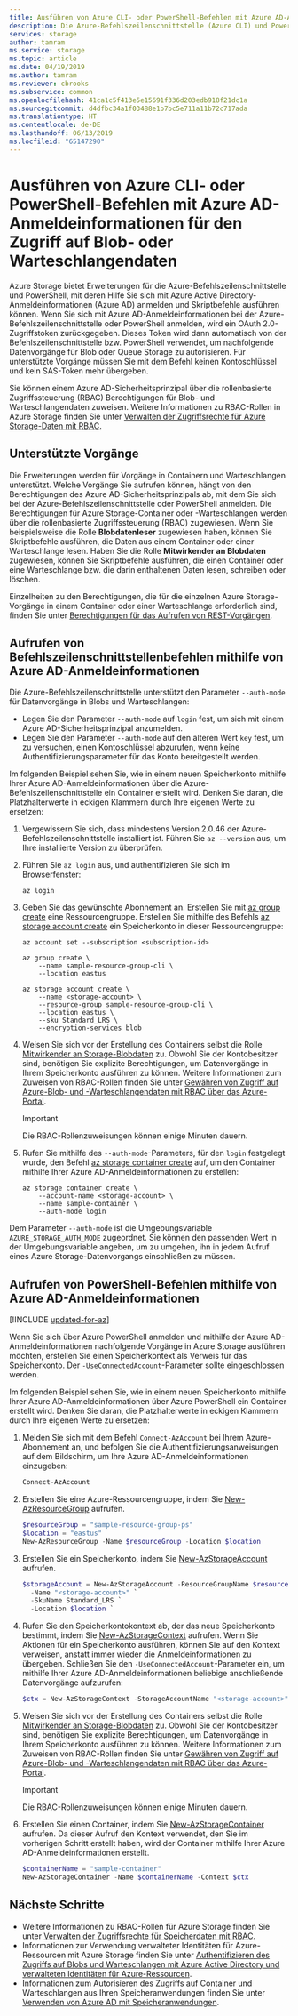 ```yaml
---
title: Ausführen von Azure CLI- oder PowerShell-Befehlen mit Azure AD-Anmeldeinformationen für den Zugriff auf Blob- oder Warteschlangendaten | Microsoft-Dokumentation
description: Die Azure-Befehlszeilenschnittstelle (Azure CLI) und PowerShell unterstützen die Anmeldung mit Azure AD-Anmeldeinformationen zum Ausführen von Befehlen für Daten in Azure Storage-Blobs und -Warteschlangen. Ein Zugriffstoken wird jeweils für die Sitzung bereitgestellt und zum Autorisieren von Aufrufvorgängen verwendet. Die Berechtigungen hängen von der RBAC-Rolle (Role-Based Access Control = rollenbasierte Zugriffssteuerung) ab, die dem Azure AD-Sicherheitsprinzipal zugewiesen ist.
services: storage
author: tamram
ms.service: storage
ms.topic: article
ms.date: 04/19/2019
ms.author: tamram
ms.reviewer: cbrooks
ms.subservice: common
ms.openlocfilehash: 41ca1c5f413e5e15691f336d203edb918f21dc1a
ms.sourcegitcommit: d4dfbc34a1f03488e1b7bc5e711a11b72c717ada
ms.translationtype: HT
ms.contentlocale: de-DE
ms.lasthandoff: 06/13/2019
ms.locfileid: "65147290"
---
```

# <a name="run-azure-cli-or-powershell-commands-with-azure-ad-credentials-to-access-blob-or-queue-data"></a>Ausführen von Azure CLI- oder PowerShell-Befehlen mit Azure AD-Anmeldeinformationen für den Zugriff auf Blob- oder Warteschlangendaten

Azure Storage bietet Erweiterungen für die Azure-Befehlszeilenschnittstelle und PowerShell, mit deren Hilfe Sie sich mit Azure Active Directory-Anmeldeinformationen (Azure AD) anmelden und Skriptbefehle ausführen können. Wenn Sie sich mit Azure AD-Anmeldeinformationen bei der Azure-Befehlszeilenschnittstelle oder PowerShell anmelden, wird ein OAuth 2.0-Zugriffstoken zurückgegeben. Dieses Token wird dann automatisch von der Befehlszeilenschnittstelle bzw. PowerShell verwendet, um nachfolgende Datenvorgänge für Blob oder Queue Storage zu autorisieren. Für unterstützte Vorgänge müssen Sie mit dem Befehl keinen Kontoschlüssel und kein SAS-Token mehr übergeben.

Sie können einem Azure AD-Sicherheitsprinzipal über die rollenbasierte Zugriffssteuerung (RBAC) Berechtigungen für Blob- und Warteschlangendaten zuweisen. Weitere Informationen zu RBAC-Rollen in Azure Storage finden Sie unter [Verwalten der Zugriffsrechte für Azure Storage-Daten mit RBAC](storage-auth-aad-rbac.md).

## <a name="supported-operations"></a>Unterstützte Vorgänge

Die Erweiterungen werden für Vorgänge in Containern und Warteschlangen unterstützt. Welche Vorgänge Sie aufrufen können, hängt von den Berechtigungen des Azure AD-Sicherheitsprinzipals ab, mit dem Sie sich bei der Azure-Befehlszeilenschnittstelle oder PowerShell anmelden. Die Berechtigungen für Azure Storage-Container oder -Warteschlangen werden über die rollenbasierte Zugriffssteuerung (RBAC) zugewiesen. Wenn Sie beispielsweise die Rolle **Blobdatenleser** zugewiesen haben, können Sie Skriptbefehle ausführen, die Daten aus einem Container oder einer Warteschlange lesen. Haben Sie die Rolle **Mitwirkender an Blobdaten** zugewiesen, können Sie Skriptbefehle ausführen, die einen Container oder eine Warteschlange bzw. die darin enthaltenen Daten lesen, schreiben oder löschen. 

Einzelheiten zu den Berechtigungen, die für die einzelnen Azure Storage-Vorgänge in einem Container oder einer Warteschlange erforderlich sind, finden Sie unter [Berechtigungen für das Aufrufen von REST-Vorgängen](https://docs.microsoft.com/rest/api/storageservices/authenticate-with-azure-active-directory#permissions-for-calling-rest-operations).  

## <a name="call-cli-commands-using-azure-ad-credentials"></a>Aufrufen von Befehlszeilenschnittstellenbefehlen mithilfe von Azure AD-Anmeldeinformationen

Die Azure-Befehlszeilenschnittstelle unterstützt den Parameter `--auth-mode` für Datenvorgänge in Blobs und Warteschlangen:

- Legen Sie den Parameter `--auth-mode` auf `login` fest, um sich mit einem Azure AD-Sicherheitsprinzipal anzumelden.
- Legen Sie den Parameter `--auth-mode` auf den älteren Wert `key` fest, um zu versuchen, einen Kontoschlüssel abzurufen, wenn keine Authentifizierungsparameter für das Konto bereitgestellt werden. 

Im folgenden Beispiel sehen Sie, wie in einem neuen Speicherkonto mithilfe Ihrer Azure AD-Anmeldeinformationen über die Azure-Befehlszeilenschnittstelle ein Container erstellt wird. Denken Sie daran, die Platzhalterwerte in eckigen Klammern durch Ihre eigenen Werte zu ersetzen: 

1. Vergewissern Sie sich, dass mindestens Version 2.0.46 der Azure-Befehlszeilenschnittstelle installiert ist. Führen Sie `az --version` aus, um Ihre installierte Version zu überprüfen.

1. Führen Sie `az login` aus, und authentifizieren Sie sich im Browserfenster: 

    ```azurecli
    az login
    ```
    
1. Geben Sie das gewünschte Abonnement an. Erstellen Sie mit [az group create](https://docs.microsoft.com/cli/azure/group?view=azure-cli-latest#az-group-create) eine Ressourcengruppe. Erstellen Sie mithilfe des Befehls [az storage account create](https://docs.microsoft.com/cli/azure/storage/account?view=azure-cli-latest#az-storage-account-create) ein Speicherkonto in dieser Ressourcengruppe: 

    ```azurecli
    az account set --subscription <subscription-id>

    az group create \
        --name sample-resource-group-cli \
        --location eastus

    az storage account create \
        --name <storage-account> \
        --resource-group sample-resource-group-cli \
        --location eastus \
        --sku Standard_LRS \
        --encryption-services blob
    ```
    
1. Weisen Sie sich vor der Erstellung des Containers selbst die Rolle [Mitwirkender an Storage-Blobdaten](../../role-based-access-control/built-in-roles.md#storage-blob-data-contributor) zu. Obwohl Sie der Kontobesitzer sind, benötigen Sie explizite Berechtigungen, um Datenvorgänge in Ihrem Speicherkonto ausführen zu können. Weitere Informationen zum Zuweisen von RBAC-Rollen finden Sie unter [Gewähren von Zugriff auf Azure-Blob- und -Warteschlangendaten mit RBAC über das Azure-Portal](storage-auth-aad-rbac.md).

    > [!IMPORTANT]
    > Die RBAC-Rollenzuweisungen können einige Minuten dauern.
    
1. Rufen Sie mithilfe des `--auth-mode`-Parameters, für den `login` festgelegt wurde, den Befehl [az storage container create](https://docs.microsoft.com/cli/azure/storage/container?view=azure-cli-latest#az-storage-container-create) auf, um den Container mithilfe Ihrer Azure AD-Anmeldeinformationen zu erstellen:

    ```azurecli
    az storage container create \ 
        --account-name <storage-account> \ 
        --name sample-container \
        --auth-mode login
    ```

Dem Parameter `--auth-mode` ist die Umgebungsvariable `AZURE_STORAGE_AUTH_MODE` zugeordnet. Sie können den passenden Wert in der Umgebungsvariable angeben, um zu umgehen, ihn in jedem Aufruf eines Azure Storage-Datenvorgangs einschließen zu müssen.

## <a name="call-powershell-commands-using-azure-ad-credentials"></a>Aufrufen von PowerShell-Befehlen mithilfe von Azure AD-Anmeldeinformationen

[!INCLUDE [updated-for-az](../../../includes/updated-for-az.md)]

Wenn Sie sich über Azure PowerShell anmelden und mithilfe der Azure AD-Anmeldeinformationen nachfolgende Vorgänge in Azure Storage ausführen möchten, erstellen Sie einen Speicherkontext als Verweis für das Speicherkonto. Der `-UseConnectedAccount`-Parameter sollte eingeschlossen werden.

Im folgenden Beispiel sehen Sie, wie in einem neuen Speicherkonto mithilfe Ihrer Azure AD-Anmeldeinformationen über Azure PowerShell ein Container erstellt wird. Denken Sie daran, die Platzhalterwerte in eckigen Klammern durch Ihre eigenen Werte zu ersetzen:

1. Melden Sie sich mit dem Befehl `Connect-AzAccount` bei Ihrem Azure-Abonnement an, und befolgen Sie die Authentifizierungsanweisungen auf dem Bildschirm, um Ihre Azure AD-Anmeldeinformationen einzugeben: 

    ```powershell
    Connect-AzAccount
    ```
    
1. Erstellen Sie eine Azure-Ressourcengruppe, indem Sie [New-AzResourceGroup](/powershell/module/az.resources/new-azresourcegroup) aufrufen. 

    ```powershell
    $resourceGroup = "sample-resource-group-ps"
    $location = "eastus"
    New-AzResourceGroup -Name $resourceGroup -Location $location
    ```

1. Erstellen Sie ein Speicherkonto, indem Sie [New-AzStorageAccount](/powershell/module/az.storage/new-azstorageaccount) aufrufen.

    ```powershell
    $storageAccount = New-AzStorageAccount -ResourceGroupName $resourceGroup `
      -Name "<storage-account>" `
      -SkuName Standard_LRS `
      -Location $location `
    ```

1. Rufen Sie den Speicherkontokontext ab, der das neue Speicherkonto bestimmt, indem Sie [New-AzStorageContext](/powershell/module/az.storage/new-azstoragecontext) aufrufen. Wenn Sie Aktionen für ein Speicherkonto ausführen, können Sie auf den Kontext verweisen, anstatt immer wieder die Anmeldeinformationen zu übergeben. Schließen Sie den `-UseConnectedAccount`-Parameter ein, um mithilfe Ihrer Azure AD-Anmeldeinformationen beliebige anschließende Datenvorgänge aufzurufen:

    ```powershell
    $ctx = New-AzStorageContext -StorageAccountName "<storage-account>" -UseConnectedAccount
    ```

1. Weisen Sie sich vor der Erstellung des Containers selbst die Rolle [Mitwirkender an Storage-Blobdaten](../../role-based-access-control/built-in-roles.md#storage-blob-data-contributor) zu. Obwohl Sie der Kontobesitzer sind, benötigen Sie explizite Berechtigungen, um Datenvorgänge in Ihrem Speicherkonto ausführen zu können. Weitere Informationen zum Zuweisen von RBAC-Rollen finden Sie unter [Gewähren von Zugriff auf Azure-Blob- und -Warteschlangendaten mit RBAC über das Azure-Portal](storage-auth-aad-rbac.md).

    > [!IMPORTANT]
    > Die RBAC-Rollenzuweisungen können einige Minuten dauern.

1. Erstellen Sie einen Container, indem Sie [New-AzStorageContainer](/powershell/module/az.storage/new-azstoragecontainer) aufrufen. Da dieser Aufruf den Kontext verwendet, den Sie im vorherigen Schritt erstellt haben, wird der Container mithilfe Ihrer Azure AD-Anmeldeinformationen erstellt. 

    ```powershell
    $containerName = "sample-container"
    New-AzStorageContainer -Name $containerName -Context $ctx
    ```

## <a name="next-steps"></a>Nächste Schritte

- Weitere Informationen zu RBAC-Rollen für Azure Storage finden Sie unter [Verwalten der Zugriffsrechte für Speicherdaten mit RBAC](storage-auth-aad-rbac.md).
- Informationen zur Verwendung verwalteter Identitäten für Azure-Ressourcen mit Azure Storage finden Sie unter [Authentifizieren des Zugriffs auf Blobs und Warteschlangen mit Azure Active Directory und verwalteten Identitäten für Azure-Ressourcen](storage-auth-aad-msi.md).
- Informationen zum Autorisieren des Zugriffs auf Container und Warteschlangen aus Ihren Speicheranwendungen finden Sie unter [Verwenden von Azure AD mit Speicheranwendungen](storage-auth-aad-app.md).
